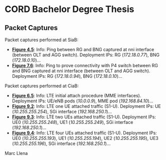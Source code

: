 # CORD Bachelor Degree Thesis

## Packet Captures
Packet captures performed at SiaB:
* [**Figure 4.5**](https://github.com/marcllena/cord-packet-captures/blob/main/Fig_4_5_RG-BNG-pings.pcap):
Info: Ping between RG and BNG captured at nni interface (between OLT and AGG switch). Deployment IPs: RG (*172.18.0.77*), BNG (*172.18.0.10*)...
* [**Figure 7.6**](https://github.com/marcllena/cord-packet-captures/blob/main/Fig_7_6_RG-BNG-pings-2.pcap):
Info: Ping to prove connectivity with P4 switch between RG and BNG captured at nni interface (between OLT and AGG switch). Deployment IPs: RG (*172.18.0.94*), BNG (*172.18.0.10*)...

Packet captures performed at CiaB:
* [**Figure 6.5**](https://github.com/marcllena/cord-packet-captures/blob/main/Fig_6_5_LTE-attach.pcap):
Info: LTE initial attach procedure (MME interfaces). Deployment IPs: UE/eNB pods (*10.0.0.9*), MME pod (*192.168.84.10*)...
* [**Figure 9.2**](https://github.com/marcllena/cord-packet-captures/blob/main/Fig_9_2_LTE-1UE.pcap):
Info: LTE one UE attached traffic (S1-U). Deployment IPs: UE (*10.255.255.254*), SGi interface (*192.168.250.1*)...
* [**Figure 9.3**](https://github.com/marcllena/cord-packet-captures/blob/main/Fig_9_3_LTE-2UE.pcap):
Info: LTE two UEs attached traffic (S1-U). Deployment IPs: UE0 (*10.255.255.248*), UE1 (*10.255.255.249*), SGi interface (*192.168.250.1*)...
* [**Figure 9.4**](https://github.com/marcllena/cord-packet-captures/blob/main/Fig_9_4_LTE-4UE.pcap):
Info: LTE four UEs attached traffic (S1-U). Deployment IPs: UE0 (*10.255.255.193*), UE1 (*10.255.255.194*), UE2 (*10.255.255.195*), UE3 (*10.255.255.196*), SGi interface (*192.168.250.1*)...

Marc Llena

